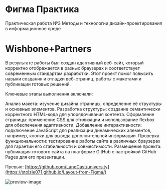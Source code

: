 # Фигма Практика
Практическая работа №3 Методы и технологии дизайн-проектирования в информационное среде

# Wishbone+Partners

В результате работы был создан адаптивный веб-сайт, который корректно отображается в разных браузерах и соответствует современным стандартам разработки. Этот проект помог повысить навыки создания и отладки веб-страниц, работы с макетами и публикации готовых решений.

Ключевые этапы выполнения включали:

Анализ макета: изучение дизайна страницы, определение её структуры и основных элементов.
Разработка структуры: создание семантически корректного HTML-кода для упорядочивания контента.
Оформление страницы: применение CSS для стилизации и использование flexbox для обеспечения адаптивности.
Добавление интерактивности: подключение JavaScript для реализации динамических элементов, например, кнопки для вывода дополнительной информации.
Проверка функциональности: тестирование работы сайта в различных браузерах для гарантии его стабильности и совместимости.
Размещение проекта: публикация готового сайта на платформе GitHub с настройкой GitHub Pages для его презентации.

Превью: [https://github.com/LaneCast/university](https://stolzie071.github.io/Layout-from-Figma/)

![preview-image](https://github.com/user-attachments/assets/76692619-d2e2-44f5-b288-f88edbad6e9a)
